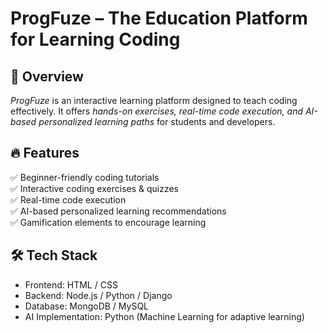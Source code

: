 # ProgFuze – The Education Platform for Learning Coding  

## 🚀 Overview  
*ProgFuze* is an interactive learning platform designed to teach coding effectively. It offers *hands-on exercises, real-time code execution, and AI-based personalized learning paths* for students and developers.  

## 🔥 Features  
✅ Beginner-friendly coding tutorials  
✅ Interactive coding exercises & quizzes  
✅ Real-time code execution  
✅ AI-based personalized learning recommendations  
✅ Gamification elements to encourage learning  

## 🛠 Tech Stack  
- Frontend: HTML / CSS  
- Backend: Node.js / Python / Django  
- Database: MongoDB / MySQL  
- AI Implementation: Python (Machine Learning for adaptive learning) 
